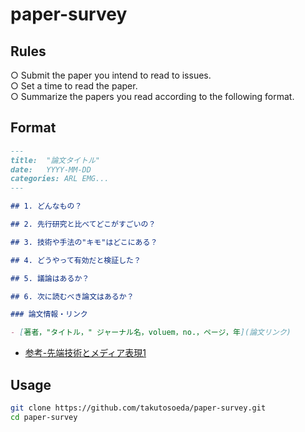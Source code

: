 # paper-survey

## Rules
 ○ Submit the paper you intend to read to issues.  
 ○ Set a time to read the paper.  
 ○ Summarize the papers you read according to the following format.  

## Format
```md
---
title:  "論文タイトル"
date:   YYYY-MM-DD
categories: ARL EMG...
---

## 1. どんなもの？

## 2. 先行研究と比べてどこがすごいの？

## 3. 技術や手法の"キモ"はどこにある？

## 4. どうやって有効だと検証した？

## 5. 議論はあるか？

## 6. 次に読むべき論文はあるか？

### 論文情報・リンク

- [著者，"タイトル，" ジャーナル名，voluem，no.，ページ，年](論文リンク)
```
- [参考-先端技術とメディア表現1](https://www.slideshare.net/Ochyai/1-ftma15)

## Usage
 

```bash
git clone https://github.com/takutosoeda/paper-survey.git
cd paper-survey
```
